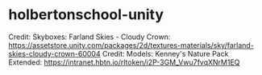 # holbertonschool-unity
Credit: Skyboxes: Farland Skies - Cloudy Crown: https://assetstore.unity.com/packages/2d/textures-materials/sky/farland-skies-cloudy-crown-60004
Credit: Models: Kenney's Nature Pack Extended: https://intranet.hbtn.io/rltoken/i2P-3GM_Vwu7fvqXNrM1EQ